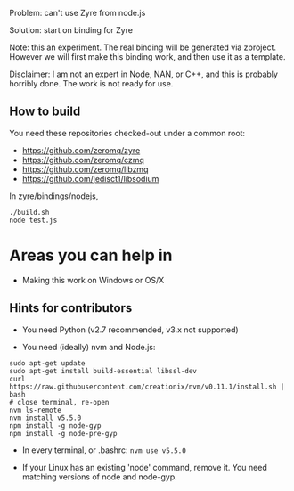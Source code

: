 Problem: can't use Zyre from node.js

Solution: start on binding for Zyre

Note: this an experiment. The real binding will be generated via
zproject. However we will first make this binding work, and then
use it as a template.

Disclaimer: I am not an expert in Node, NAN, or C++, and this is
probably horribly done. The work is not ready for use.

## How to build

You need these repositories checked-out under a common root:

* https://github.com/zeromq/zyre
* https://github.com/zeromq/czmq
* https://github.com/zeromq/libzmq
* https://github.com/jedisct1/libsodium

In zyre/bindings/nodejs,

```
./build.sh
node test.js
```

# Areas you can help in

* Making this work on Windows or OS/X

## Hints for contributors

* You need Python (v2.7 recommended, v3.x not supported)

* You need (ideally) nvm and Node.js:

```
sudo apt-get update
sudo apt-get install build-essential libssl-dev
curl https://raw.githubusercontent.com/creationix/nvm/v0.11.1/install.sh | bash
# close terminal, re-open
nvm ls-remote
nvm install v5.5.0
npm install -g node-gyp
npm install -g node-pre-gyp
```

* In every terminal, or .bashrc: `nvm use v5.5.0`

* If your Linux has an existing 'node' command, remove it. You need
  matching versions of node and node-gyp.
